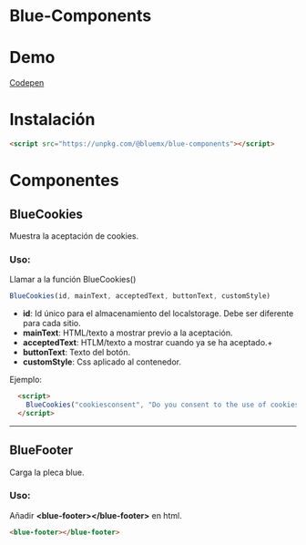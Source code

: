 # Blue-Components

# Demo

[Codepen](https://codepen.io/ealbinu/pen/abaEWqN?editors=1000)

# Instalación

```html
<script src="https://unpkg.com/@bluemx/blue-components"></script>
```

# Componentes

## BlueCookies

Muestra la aceptación de cookies.

### Uso:
Llamar a la función BlueCookies()

```js
BlueCookies(id, mainText, acceptedText, buttonText, customStyle) 
```

- **id**: Id único para el almacenamiento del localstorage. Debe ser diferente para cada sitio.
- **mainText**: HTML/texto a mostrar previo a la aceptación. 
- **acceptedText**: HTLM/texto a mostrar cuando ya se ha aceptado.+
- **buttonText**: Texto del botón.
- **customStyle**: Css aplicado al contenedor.

Ejemplo:

```html
  <script>
    BlueCookies("cookiesconsent", "Do you consent to the use of cookies?", "✔ Cookies", "Accept", "background-color: #8bb8e8; color:#fff;")
  </script>
```

---

## BlueFooter

Carga la pleca blue.

### Uso:
Añadir **&lt;blue-footer&gt;&lt;/blue-footer&gt;** en html.

```html
<blue-footer></blue-footer>
```